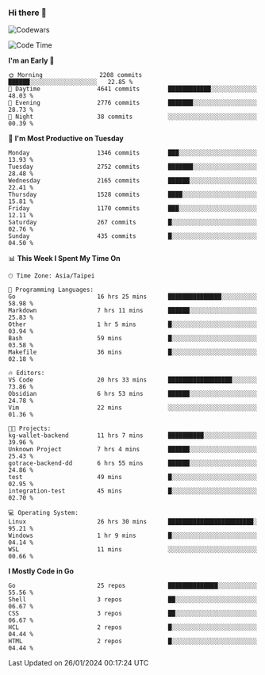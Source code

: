 ### Hi there 👋

![Codewars](https://www.codewars.com/users/omegaatt36/badges/small)

<!--START_SECTION:waka-->
![Code Time](http://img.shields.io/badge/Code%20Time-2%2C126%20hrs%202%20mins-blue)

**I'm an Early 🐤** 

```text
🌞 Morning                2208 commits        ██████░░░░░░░░░░░░░░░░░░░   22.85 % 
🌆 Daytime                4641 commits        ████████████░░░░░░░░░░░░░   48.03 % 
🌃 Evening                2776 commits        ███████░░░░░░░░░░░░░░░░░░   28.73 % 
🌙 Night                  38 commits          ░░░░░░░░░░░░░░░░░░░░░░░░░   00.39 % 
```
📅 **I'm Most Productive on Tuesday** 

```text
Monday                   1346 commits        ███░░░░░░░░░░░░░░░░░░░░░░   13.93 % 
Tuesday                  2752 commits        ███████░░░░░░░░░░░░░░░░░░   28.48 % 
Wednesday                2165 commits        ██████░░░░░░░░░░░░░░░░░░░   22.41 % 
Thursday                 1528 commits        ████░░░░░░░░░░░░░░░░░░░░░   15.81 % 
Friday                   1170 commits        ███░░░░░░░░░░░░░░░░░░░░░░   12.11 % 
Saturday                 267 commits         █░░░░░░░░░░░░░░░░░░░░░░░░   02.76 % 
Sunday                   435 commits         █░░░░░░░░░░░░░░░░░░░░░░░░   04.50 % 
```


📊 **This Week I Spent My Time On** 

```text
🕑︎ Time Zone: Asia/Taipei

💬 Programming Languages: 
Go                       16 hrs 25 mins      ███████████████░░░░░░░░░░   58.98 % 
Markdown                 7 hrs 11 mins       ██████░░░░░░░░░░░░░░░░░░░   25.83 % 
Other                    1 hr 5 mins         █░░░░░░░░░░░░░░░░░░░░░░░░   03.94 % 
Bash                     59 mins             █░░░░░░░░░░░░░░░░░░░░░░░░   03.58 % 
Makefile                 36 mins             █░░░░░░░░░░░░░░░░░░░░░░░░   02.18 % 

🔥 Editors: 
VS Code                  20 hrs 33 mins      ██████████████████░░░░░░░   73.86 % 
Obsidian                 6 hrs 53 mins       ██████░░░░░░░░░░░░░░░░░░░   24.78 % 
Vim                      22 mins             ░░░░░░░░░░░░░░░░░░░░░░░░░   01.36 % 

🐱‍💻 Projects: 
kg-wallet-backend        11 hrs 7 mins       ██████████░░░░░░░░░░░░░░░   39.96 % 
Unknown Project          7 hrs 4 mins        ██████░░░░░░░░░░░░░░░░░░░   25.43 % 
gotrace-backend-dd       6 hrs 55 mins       ██████░░░░░░░░░░░░░░░░░░░   24.86 % 
test                     49 mins             █░░░░░░░░░░░░░░░░░░░░░░░░   02.95 % 
integration-test         45 mins             █░░░░░░░░░░░░░░░░░░░░░░░░   02.70 % 

💻 Operating System: 
Linux                    26 hrs 30 mins      ████████████████████████░   95.21 % 
Windows                  1 hr 9 mins         █░░░░░░░░░░░░░░░░░░░░░░░░   04.14 % 
WSL                      11 mins             ░░░░░░░░░░░░░░░░░░░░░░░░░   00.66 % 
```

**I Mostly Code in Go** 

```text
Go                       25 repos            ██████████████░░░░░░░░░░░   55.56 % 
Shell                    3 repos             ██░░░░░░░░░░░░░░░░░░░░░░░   06.67 % 
CSS                      3 repos             ██░░░░░░░░░░░░░░░░░░░░░░░   06.67 % 
HCL                      2 repos             █░░░░░░░░░░░░░░░░░░░░░░░░   04.44 % 
HTML                     2 repos             █░░░░░░░░░░░░░░░░░░░░░░░░   04.44 % 
```




 Last Updated on 26/01/2024 00:17:24 UTC
<!--END_SECTION:waka-->

<!--
**omegaatt36/omegaatt36** is a ✨ _special_ ✨ repository because its `README.md` (this file) appears on your GitHub profile.

Here are some ideas to get you started:

- 🔭 I’m currently working on ...
- 🌱 I’m currently learning ...
- 👯 I’m looking to collaborate on ...
- 🤔 I’m looking for help with ...
- 💬 Ask me about ...
- 📫 How to reach me: ...
- 😄 Pronouns: ...
- ⚡ Fun fact: ...
-->
